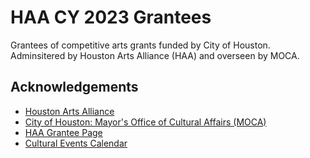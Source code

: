 # HAA CY 2023 Grantees
Grantees of competitive arts grants funded by City of Houston. Adminsitered by Houston Arts Alliance (HAA) and overseen by MOCA.

## Acknowledgements
 - [Houston Arts Alliance](https://www.houstonartsalliance.com)
 - [City of Houston: Mayor's Office of Cultural Affairs (MOCA)](https://www.houstontx.gov/culturalaffairs)
 - [HAA Grantee Page](https://www.houstonartsalliance.com/grantees-2023)
 - [Cultural Events Calendar](https://www.houcalendar.com)

